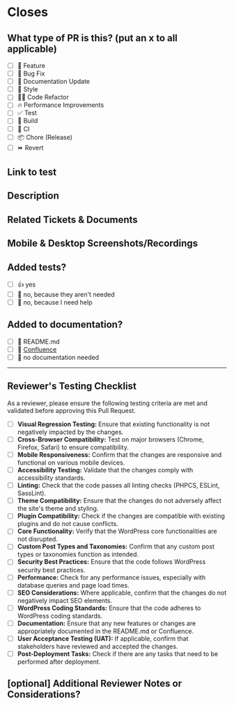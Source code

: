 # Closes

<!--
REQUIRED. Please do not leave this blank, use this format to link issue numbers:
[#WDS-123](https://webdevstudios.atlassian.net/browse/TICKET-NUMBER)
-->

## What type of PR is this? (put an x to all applicable)

- [ ] 🍕 Feature
- [ ] 🐛 Bug Fix
- [ ] 📝 Documentation Update
- [ ] 🎨 Style
- [ ] 🧑‍💻 Code Refactor
- [ ] 🔥 Performance Improvements
- [ ] ✅ Test
- [ ] 🤖 Build
- [ ] 🔁 CI
- [ ] 📦 Chore (Release)
- [ ] ⏩ Revert

## Link to test

<!--
REQUIRED. Please do not leave this blank, use this format to link to testing environment:
[Develop](https://wds.wdslab.com/)
-->

## Description

<!--
REQUIRED. Please do not leave this blank
This PR [adds/removes/fixes/replaces] the [feature/bug/etc].
-->

## Related Tickets & Documents

<!--
Please use this format link issue numbers: Fixes #WDS-123
https://docs.github.com/en/free-pro-team@latest/github/managing-your-work-on-github/linking-a-pull-request-to-an-issue#linking-a-pull-request-to-an-issue-using-a-keyword
-->

## Mobile & Desktop Screenshots/Recordings

<!--
REQUIRED. Please do not leave this blank
For visual alterations, provide screenshots or recordings For both desktop and mobile. You can utilize Loom for this purpose: https://www.loom.com/screen-recorder
-->


## Added tests?

- [ ] 👍 yes
- [ ] 🙅 no, because they aren't needed
- [ ] 🙋 no, because I need help

## Added to documentation?

- [ ] 📜 README.md
- [ ] 📓 [Confluence](https://webdevstudios.atlassian.net/wiki/spaces/wds1/pages/2988474566/Feature+Documentation)
- [ ] 🙅 no documentation needed

-----

## Reviewer's Testing Checklist

<!--
REQUIRED For reviewers to fill in.
-->

As a reviewer, please ensure the following testing criteria are met and validated before approving this Pull Request.

- [ ] **Visual Regression Testing:** Ensure that existing functionality is not negatively impacted by the changes.
- [ ] **Cross-Browser Compatibility:** Test on major browsers (Chrome, Firefox, Safari) to ensure compatibility.
- [ ] **Mobile Responsiveness:** Confirm that the changes are responsive and functional on various mobile devices.
- [ ] **Accessibility Testing:** Validate that the changes comply with accessibility standards.
- [ ] **Linting:** Check that the code passes all linting checks (PHPCS, ESLint, SassLint).
- [ ] **Theme Compatibility:** Ensure that the changes do not adversely affect the site's theme and styling.
- [ ] **Plugin Compatibility:** Check if the changes are compatible with existing plugins and do not cause conflicts.
- [ ] **Core Functionality:** Verify that the WordPress core functionalities are not disrupted.
- [ ] **Custom Post Types and Taxonomies:** Confirm that any custom post types or taxonomies function as intended.
- [ ] **Security Best Practices:** Ensure that the code follows WordPress security best practices.
- [ ] **Performance:** Check for any performance issues, especially with database queries and page load times.
- [ ] **SEO Considerations:** Where applicable, confirm that the changes do not negatively impact SEO elements.
- [ ] **WordPress Coding Standards:** Ensure that the code adheres to WordPress coding standards.
- [ ] **Documentation:** Ensure that any new features or changes are appropriately documented in the README.md or Confluence.
- [ ] **User Acceptance Testing (UAT):** If applicable, confirm that stakeholders have reviewed and accepted the changes.
- [ ] **Post-Deployment Tasks:** Check if there are any tasks that need to be performed after deployment.

## [optional] Additional Reviewer Notes or Considerations?
